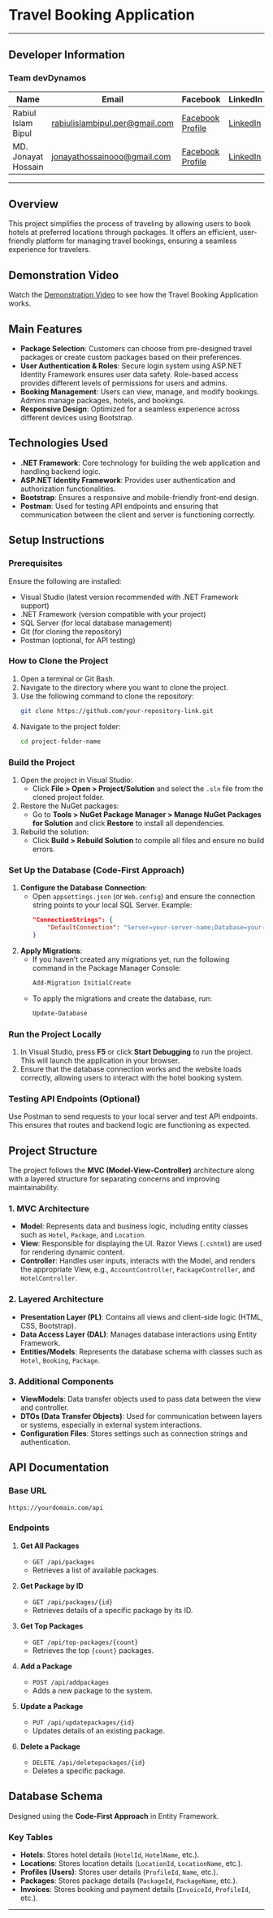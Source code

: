 # Travel Booking Application

---
## Developer Information
### Team devDynamos

| **Name**               | **Email**                                  | **Facebook**                                                                                      | **LinkedIn**                                            | **Codeforces**                                               |
|------------------------|--------------------------------------------|---------------------------------------------------------------------------------------------------|---------------------------------------------------------|--------------------------------------------------------------|
| Rabiul Islam Bipul      | rabiulislambipul.per@gmail.com             | [Facebook Profile](https://www.facebook.com/rabiulbipul/)                                          | [LinkedIn](https://www.linkedin.com/in/)                | [Codeforces](https://codeforces.com/profile/rabiulbipul)      |
| MD. Jonayat Hossain     | jonayathossainooo@gmail.com                | [Facebook Profile](https://www.facebook.com/profile.php?id=100014249430261)                        | [LinkedIn](https://www.linkedin.com/in/jonayat-hossain-2152a721a) | [Codeforces](https://codeforces.com/profile/Jonayat_Hossain)   |

---
 
## Overview
This project simplifies the process of traveling by allowing users to book hotels at preferred locations through packages. It offers an efficient, user-friendly platform for managing travel bookings, ensuring a seamless experience for travelers.

## Demonstration Video
Watch the [Demonstration Video](https://www.youtube.com/watch?v=YBWl9S_u53Q) to see how the Travel Booking Application works.
 
## Main Features
- **Package Selection**: Customers can choose from pre-designed travel packages or create custom packages based on their preferences.
- **User Authentication & Roles**: Secure login system using ASP.NET Identity Framework ensures user data safety. Role-based access provides different levels of permissions for users and admins.
- **Booking Management**: Users can view, manage, and modify bookings. Admins manage packages, hotels, and bookings.
- **Responsive Design**: Optimized for a seamless experience across different devices using Bootstrap.
 
## Technologies Used
- **.NET Framework**: Core technology for building the web application and handling backend logic.
- **ASP.NET Identity Framework**: Provides user authentication and authorization functionalities.
- **Bootstrap**: Ensures a responsive and mobile-friendly front-end design.
- **Postman**: Used for testing API endpoints and ensuring that communication between the client and server is functioning correctly.
 
## Setup Instructions
 
### Prerequisites
Ensure the following are installed:
- Visual Studio (latest version recommended with .NET Framework support)
- .NET Framework (version compatible with your project)
- SQL Server (for local database management)
- Git (for cloning the repository)
- Postman (optional, for API testing)
 
### How to Clone the Project
1. Open a terminal or Git Bash.
2. Navigate to the directory where you want to clone the project.
3. Use the following command to clone the repository:
    ```bash
    git clone https://github.com/your-repository-link.git
    ```
4. Navigate to the project folder:
    ```bash
    cd project-folder-name
    ```
 
### Build the Project
1. Open the project in Visual Studio:
    - Click **File > Open > Project/Solution** and select the `.sln` file from the cloned project folder.
2. Restore the NuGet packages:
    - Go to **Tools > NuGet Package Manager > Manage NuGet Packages for Solution** and click **Restore** to install all dependencies.
3. Rebuild the solution:
    - Click **Build > Rebuild Solution** to compile all files and ensure no build errors.
 
### Set Up the Database (Code-First Approach)
1. **Configure the Database Connection**:
    - Open `appsettings.json` (or `Web.config`) and ensure the connection string points to your local SQL Server. Example:
        ```json
        "ConnectionStrings": {
            "DefaultConnection": "Server=your-server-name;Database=your-database-name;Trusted_Connection=True;"
        }
        ```
2. **Apply Migrations**:
    - If you haven’t created any migrations yet, run the following command in the Package Manager Console:
        ```bash
        Add-Migration InitialCreate
        ```
    - To apply the migrations and create the database, run:
        ```bash
        Update-Database
        ```
 
### Run the Project Locally
1. In Visual Studio, press **F5** or click **Start Debugging** to run the project. This will launch the application in your browser.
2. Ensure that the database connection works and the website loads correctly, allowing users to interact with the hotel booking system.
 
### Testing API Endpoints (Optional)
Use Postman to send requests to your local server and test API endpoints. This ensures that routes and backend logic are functioning as expected.
 
## Project Structure
The project follows the **MVC (Model-View-Controller)** architecture along with a layered structure for separating concerns and improving maintainability.
 
### 1. MVC Architecture
- **Model**: Represents data and business logic, including entity classes such as `Hotel`, `Package`, and `Location`.
- **View**: Responsible for displaying the UI. Razor Views (`.cshtml`) are used for rendering dynamic content.
- **Controller**: Handles user inputs, interacts with the Model, and renders the appropriate View, e.g., `AccountController`, `PackageController`, and `HotelController`.
 
### 2. Layered Architecture
- **Presentation Layer (PL)**: Contains all views and client-side logic (HTML, CSS, Bootstrap).
- **Data Access Layer (DAL)**: Manages database interactions using Entity Framework.
- **Entities/Models**: Represents the database schema with classes such as `Hotel`, `Booking`, `Package`.
 
### 3. Additional Components
- **ViewModels**: Data transfer objects used to pass data between the view and controller.
- **DTOs (Data Transfer Objects)**: Used for communication between layers or systems, especially in external system interactions.
- **Configuration Files**: Stores settings such as connection strings and authentication.
 
## API Documentation
 
### Base URL
`https://yourdomain.com/api`
 
### Endpoints
1. **Get All Packages**
    - `GET /api/packages`
    - Retrieves a list of available packages.
 
2. **Get Package by ID**
    - `GET /api/packages/{id}`
    - Retrieves details of a specific package by its ID.
 
3. **Get Top Packages**
    - `GET /api/top-packages/{count}`
    - Retrieves the top `{count}` packages.
 
4. **Add a Package**
    - `POST /api/addpackages`
    - Adds a new package to the system.
 
5. **Update a Package**
    - `PUT /api/updatepackages/{id}`
    - Updates details of an existing package.
 
6. **Delete a Package**
    - `DELETE /api/deletepackages/{id}`
    - Deletes a specific package.
 
## Database Schema
Designed using the **Code-First Approach** in Entity Framework.
 
### Key Tables
- **Hotels**: Stores hotel details (`HotelId`, `HotelName`, etc.).
- **Locations**: Stores location details (`LocationId`, `LocationName`, etc.).
- **Profiles (Users)**: Stores user details (`ProfileId`, `Name`, etc.).
- **Packages**: Stores package details (`PackageId`, `PackageName`, etc.).
- **Invoices**: Stores booking and payment details (`InvoiceId`, `ProfileId`, etc.).
 
---



 
